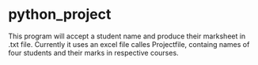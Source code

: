 # python_project

This program will accept a student name and produce their marksheet in .txt file. Currently it uses an excel file calles Projectfile, containg names of four students and their marks in respective courses.
